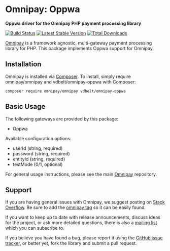 # Omnipay: Oppwa

**Oppwa driver for the Omnipay PHP payment processing library**

[![Build Status](https://travis-ci.org/vdbelt/omnipay-oppwa.png?branch=master)](https://travis-ci.org/vdbelt/omnipay-oppwa)
[![Latest Stable Version](https://poser.pugx.org/vdbelt/omnipay-oppwa/version.png)](https://packagist.org/packages/vdbelt/omnipay-oppwa)
[![Total Downloads](https://poser.pugx.org/vdbelt/omnipay-oppwa/d/total.png)](https://packagist.org/packages/vdbelt/omnipay-oppwa)

[Omnipay](https://github.com/thephpleague/omnipay) is a framework agnostic, multi-gateway payment
processing library for PHP. This package implements Oppwa support for Omnipay.

## Installation

Omnipay is installed via [Composer](http://getcomposer.org/). To install, simply require omnipay/omnipay and vdbelt/omnipay-oppwa with Composer:

```
composer require omnipay/omnipay vdbelt/omnipay-oppwa
```


## Basic Usage

The following gateways are provided by this package:

* Oppwa

Available configuration options:

* userId (string, required)
* password (string, required)
* entityId (string, required)
* testMode (0/1, optional)

For general usage instructions, please see the main [Omnipay](https://github.com/thephpleague/omnipay)
repository.

## Support

If you are having general issues with Omnipay, we suggest posting on
[Stack Overflow](http://stackoverflow.com/). Be sure to add the
[omnipay tag](http://stackoverflow.com/questions/tagged/omnipay) so it can be easily found.

If you want to keep up to date with release announcements, discuss ideas for the project,
or ask more detailed questions, there is also a [mailing list](https://groups.google.com/forum/#!forum/omnipay) which
you can subscribe to.

If you believe you have found a bug, please report it using the [GitHub issue tracker](https://github.com/vdbelt/omnipay-oppwa/issues),
or better yet, fork the library and submit a pull request.